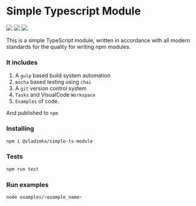 # Simple Typescript Module

<img src="https://img.shields.io/badge/tests-passed-brightgreen?logo=mocha&logoColor=white">
<img src="https://img.shields.io/badge/build-passed-brightgreen?logo=gulp&logoColor=white&logoWidth=20">
<img src="https://img.shields.io/badge/typescript-v4.4.4-blue?logo=typescript">

This is a simple TypeScript module, written in accordance with all modern standards for the quality for writing npm modules.

### It includes 
1. A <code>gulp</code> based build system automation
2. <code>mocha</code> based testing using <code>chai</code>
3. A <code>git</code> version control system
4. <code>Tasks</code> and VisualCode <code>Workspace</code>
5. <code>Examples</code> of code.

And published to <code>npm</code>

### Installing
```bash
npm i @vladimka/simple-ts-module
```

### Tests
```bash
npm run test
```

### Run examples
```bash
node examples/<example_name>
```